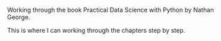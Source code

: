 Working through the book Practical Data Science with Python by Nathan George.

This is where I can working through the chapters step by step. 
